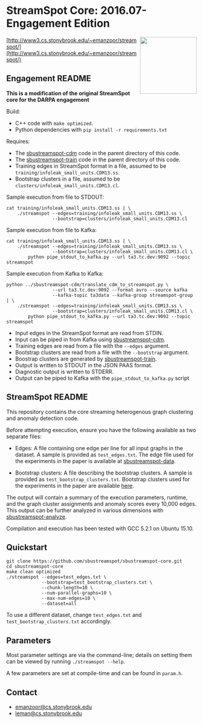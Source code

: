 # StreamSpot Core: 2016.07-Engagement Edition

<img src="http://www3.cs.stonybrook.edu/~emanzoor/streamspot/img/streamspot-logo.jpg" height="150" align="right"/>

[http://www3.cs.stonybrook.edu/~emanzoor/streamspot/](http://www3.cs.stonybrook.edu/~emanzoor/streamspot/)

## Engagement README

**This is a modification of the original StreamSpot core for the DARPA engagement**

Build:
   * C++ code with `make optimized`.
   * Python dependencies with `pip install -r requirements.txt`

Requires:
   * The [sbustreamspot-cdm](https://github.com/sbustreamspot/sbustreamspot-cdm)
     code in the parent directory of this code.
   * The [sbustreamspot-train](https://github.com/sbustreamspot/sbustreamspot-train)
     code in the parent directory of this code.
   * Training edges in StreamSpot format in a file, assumed to be `training/infoleak_small_units.CDM13.ss`.
   * Bootstrap clusters in a file, assumed to be `clusters/infoleak_small_units.CDM13.cl`.

Sample execution from file to STDOUT:
```
cat training/infoleak_small_units.CDM13.ss | \
    ./streamspot --edges=training/infoleak_small_units.CDM13.ss \
                 --bootstrap=clusters/infoleak_small_units.CDM13.cl
```

Sample execution from file to Kafka:
```
cat training/infoleak_small_units.CDM13.ss | \
    ./streamspot --edges=training/infoleak_small_units.CDM13.ss \
                 --bootstrap=clusters/infoleak_small_units.CDM13.cl \
        python pipe_stdout_to_kafka.py --url ta3.tc.dev:9092 --topic streamspot
```

Sample execution from Kafka to Kafka:
```
python ../sbustreamspot-cdm/translate_cdm_to_streamspot.py \
                 --url ta3.tc.dev:9092 --format avro --source kafka
                 --kafka-topic ta3data --kafka-group streamspot-group | \ 
    ./streamspot --edges=training/infoleak_small_units.CDM13.ss \
                 --bootstrap=clusters/infoleak_small_units.CDM13.cl \
        python pipe_stdout_to_kafka.py --url ta3.tc.dev:9092 --topic streamspot
```

   * Input edges in the StreamSpot format are read from STDIN.
   * Input can be piped in from Kafka using [sbustreamspot-cdm](https://github.com/sbustreamspot/sbustreamspot-train).
   * Training edges are read from a file with the `--edges` argument.
   * Bootstrap clusters are read from a file with the `--bootstrap` argument.
   * Boostrap clusters are generated by [sbustreamspot-train](https://github.com/sbustreamspot/sbustreamspot-train).
   * Output is written to STDOUT in the JSON PAAS format.
   * Diagnostic output is written to STDERR.
   * Output can be piped to Kafka with the `pipe_stdout_to_kafka.py` script

## StreamSpot README

This repository contains the core streaming heterogenous graph clustering
and anomaly detection code.

Before attempting execution, ensure you have the following available as two
separate files:

   * Edges: A file containing one edge per line for all input graphs in the
     dataset. A sample is provided as `test_edges.txt`. The edge file used
     for the experiments in the paper is available at [sbustreamspot-data][1].

   * Bootstrap clusters: A file describing the bootstrap clusters. A
     sample is provided as `test_bootstrap_clusters.txt`. Bootstrap clusters
     used for the experiments in the paper are available [here][2].

The output will contain a summary of the execution parameters, runtime, and
the graph cluster assignments and anomaly scores every 10,000 edges. This output
can be further analyzed in various dimensions with [sbustreamspot-analyze][3].

Compilation and execution has been tested with GCC 5.2.1 on Ubuntu 15.10.

## Quickstart

```
git clone https://github.com/sbustreamspot/sbustreamspot-core.git
cd sbustreamspot-core
make clean optimized
./streamspot --edges=test_edges.txt \
             --bootstrap=test_bootstrap_clusters.txt \
             --chunk-length=10 \
             --num-parallel-graphs=10 \
             --max-num-edges=10 \
             --dataset=all
```

To use a different dataset, change `test_edges.txt` and
`test_bootstrap_clusters.txt` accordingly.

## Parameters

Most parameter settings are via the command-line; details on setting
them can be viewed by running `./streamspot --help`.

A few parameters are set at compile-time and can be found in `param.h`.

## Contact

   * emanzoor@cs.stonybrook.edu
   * leman@cs.stonybrook.edu

[1]: https://github.com/sbustreamspot/sbustreamspot-data
[2]: https://gist.github.com/emaadmanzoor/118846a642727a0bf704
[3]: https://github.com/sbustreamspot/sbustreamspot-analyze
